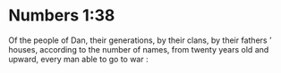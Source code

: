 # Numbers 1:38

Of the people of Dan, their generations, by their clans, by their fathers ’ houses, according to the number of names, from twenty years old and upward, every man able to go to war :
